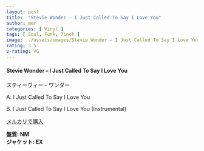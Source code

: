```yaml
---
layout: post
title:  "Stevie Wonder – I Just Called To Say I Love You"
author: mmr
categories: [ Vinyl ]
tags: [ Soul, Funk, 7inch ]
image: ../assets/images/Stevie Wonder – I Just Called To Say I Love You.jpg
rating: 3.5
v-rating: VG
---
```


#### Stevie Wonder – I Just Called To Say I Love You

スティーヴィー・ワンダー

A. I Just Called To Say I Love You

B. I Just Called To Say I Love You (Instrumental)

[メルカリで購入](https://jp.mercari.com/item/m33486792512)

<div class="mt-4 mb-4 d-flex align-items-center">
<strong class="mr-1">盤質: NM</strong>
</div>
<div class="mt-4 mb-4 d-flex align-items-center">
<strong class="mr-1">ジャケット: EX</strong>
</div>
